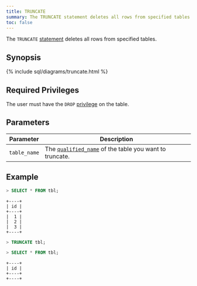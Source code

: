```yaml
---
title: TRUNCATE
summary: The TRUNCATE statement deletes all rows from specified tables.
toc: false
---
```


The `TRUNCATE` [statement](sql-statements.html) deletes all rows from specified tables.

<div id="toc"></div>

## Synopsis

{% include sql/diagrams/truncate.html %}

## Required Privileges

The user must have the `DROP` [privilege](privileges.html) on the table. 

## Parameters

| Parameter | Description |
|-----------|-------------|
| `table_name` | The [`qualified_name`](sql-grammar.html#qualified_name) of the table you want to truncate. |

## Example

~~~ sql
> SELECT * FROM tbl;
~~~
~~~
+----+
| id |
+----+
|  1 |
|  2 |
|  3 |
+----+
~~~
~~~ sql
> TRUNCATE tbl;

> SELECT * FROM tbl;
~~~
~~~
+----+
| id |
+----+
+----+
~~~
